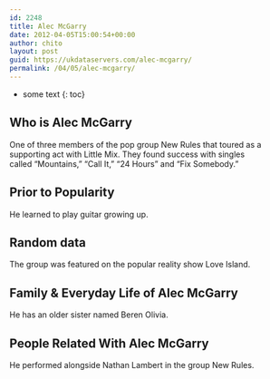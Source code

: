 ```yaml
---
id: 2248
title: Alec McGarry
date: 2012-04-05T15:00:54+00:00
author: chito
layout: post
guid: https://ukdataservers.com/alec-mcgarry/
permalink: /04/05/alec-mcgarry/
---
```


* some text
{: toc}


## Who is  Alec McGarry
                  
                  
                  
One of three members of the pop group New Rules that toured as a supporting act with Little Mix. They found success with singles called &#8220;Mountains,&#8221; &#8220;Call It,&#8221; &#8220;24 Hours&#8221; and &#8220;Fix Somebody.&#8221;
                  
                
                
                
## Prior to Popularity 
                  
                  
                  
He learned to play guitar growing up. 
                  
                
                
                
## Random data 
                  
                  
                  
The group was featured on the popular reality show Love Island.
                  
                
                
                
## Family & Everyday Life of Alec McGarry
                  
                  
                  
He has an older sister named Beren Olivia. 
                  
                
                
                
## People Related With  Alec McGarry
                  
                  
                  
He performed alongside Nathan Lambert in the group New Rules. 
                  
                
              
            
          
          
          
    
    
  
